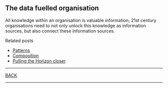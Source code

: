 ## The data fuelled organisation

All knowledge within an organisation is valuable information; 21st century organisations need to not only unlock this knowledge as information sources, but also connect these information sources.

Related posts 

- [Patterns](../Patterns/readme.md)<br>
- [Composition](../Composer/readme.md)<br>
- [Pulling the Horizon closer](../Horizons/readme.md)<br>

---

[BACK](../README.md)

---